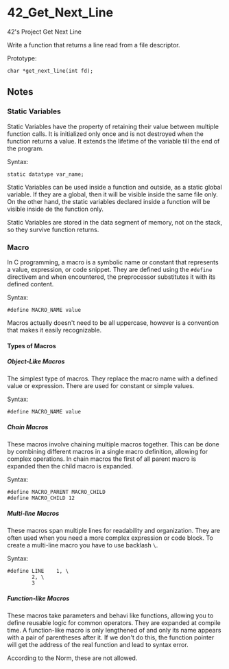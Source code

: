 # 42_Get_Next_Line
42's Project Get Next Line

Write a function that returns a line read from a file descriptor.

Prototype:

	char *get_next_line(int fd);


## Notes

### Static Variables

Static Variables have the property of retaining their value between multiple function calls. It is initialized only once and is not destroyed when the function returns a value. It extends the lifetime of the variable till the end of the program.

Syntax:

	static datatype var_name;
	
Static Variables can be used inside a function and outside, as a static global variable. If they are a global, then it will be visible inside the same file only. On the other hand, the static variables declared inside a function will be visible inside de the function only.

Static Variables are stored in the data segment of memory, not on the stack, so they survive function returns.
	
### Macro

In C programming, a macro is a symbolic name or constant that represents a value, expression, or code snippet. They are defined using the `#define` directivem and when encountered, the preprocessor substitutes it with its defined content.

Syntax:

	#define MACRO_NAME value

	
Macros actually doesn't need to be all uppercase, however is a convention that makes it easily recognizable.

#### Types of Macros

#####  Object-Like Macros

The simplest type of macros. They replace the macro name with a defined value or expression. There are used for constant or simple values.

Syntax:

	#define MACRO_NAME value


##### Chain Macros

These macros involve chaining multiple macros together. This can be done by combining different macros in a single macro definition, allowing for complex operations. In chain macros the first of all parent macro is expanded then the child macro is expanded.

Syntax:

	#define MACRO_PARENT MACRO_CHILD
	#define MACRO_CHILD 12

##### Multi-line Macros

These macros span multiple lines for readability and organization. They are often used when you need a more complex expression or code block. To create a multi-line macro you have to use backlash `\`.

Syntax:

	#define LINE 	1, \
			2, \
			3
			
##### Function-like Macros

These macros take parameters and behavi like functions, allowing you to define reusable logic for common operators. They are expanded at compile time. A function-like macro is only lengthened of and only its name appears with a pair of parentheses after it. If we don't do this, the function pointer will get the address of the real function and lead to syntax error.

According to the Norm, these are not allowed.
